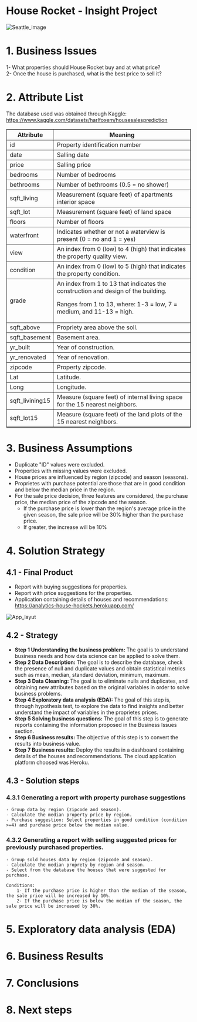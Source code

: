 # House Rocket - Insight Project

  ![Seattle_image](https://user-images.githubusercontent.com/95039795/168675366-c7624547-075c-4795-8cde-e1d96b42240a.jpg)
  
  
# 1. Business Issues

   1- What properties should House Rocket buy and at what price?  
   2- Once the house is purchased, what is the best price to sell it?  

# 2. Attribute List
  
  The database used was obtained through Kaggle: https://www.kaggle.com/datasets/harlfoxem/housesalesprediction  

<table border="1" align=center>
    <tr>
        <th>Attribute</th>
        <th>Meaning</th>
    </tr>
    <tr>
        <td>id</td>
        <td>Property identification number</td>
    </tr> 
    <tr>
        <td>date</td>
        <td>Salling date</td>
    </tr>
    <tr>
        <td>price</td>
        <td>Salling price</td>
    </tr>
    <tr>
        <td>bedrooms</td>
        <td>Number of bedrooms</td>
    </tr>
     <tr>
        <td>bethrooms</td>
        <td>Number of bethrooms (0.5 = no shower)</td>
    </tr>
     <tr>
        <td>sqft_living</td>
        <td>Measurement (square feet) of apartments interior space</td>
    </tr>
    <tr>
        <td>sqft_lot</td>
        <td>Measurement (square feet) of land space</td>
    </tr>
    <tr>
        <td>floors</td>
        <td>Number of floors</td>
    </tr>
    <tr>
        <td>waterfront</td>
        <td>Indicates whether or not a waterview is present (0 = no and 1 = yes)</td>
    </tr>
    <tr>
        <td>view</td>
        <td>An index from 0 (low) to 4 (high) that indicates the property quality view.</td>
    </tr>
    <tr>
        <td>condition</td>
        <td>An index from 0 (low) to 5 (high) that indicates the property condition.</td>
    </tr>
    <tr>
        <td>grade</td>
        <td>An index from 1 to 13 that indicates the construction and design of the building.<p>  
          Ranges from 1 to 13, where: 1-3 = low, 7 = medium, and 11-13 = high.</td></p>
    </tr>
    <tr>
        <td>sqft_above</td>
        <td>Propriety area above the soil.</td>
    </tr>
    <tr>
        <td>sqft_basement</td>
        <td>Basement area.</td>
    </tr>
    <tr>
        <td>yr_built</td>
        <td>Year of construction.</td>
    </tr>
    <tr>
        <td>yr_renovated</td>
        <td>Year of renovation.</td>
    </tr>
    <tr>
        <td>zipcode</td>
        <td>Property zipcode.</td>
    </tr>
    <tr>
        <td>Lat</td>
        <td>Latitude.</td>
    </tr>
    <tr>
        <td>Long</td>
        <td>Longitude.</td>
    </tr>
    <tr>
        <td>sqft_livining15</td>
        <td>Measure (square feet) of internal living space for the 15 nearest neighbors.</td>
    </tr>
    <tr>
        <td>sqft_lot15</td>
        <td>Measure (square feet) of the land plots of the 15 nearest neighbors.</td>
    </tr>
</table>

# 3. Business Assumptions

   - Duplicate "ID" values were excluded.
   - Properties with missing values were excluded.
   - House prices are influenced by region (zipcode) and season (seasons).
   - Proprietes with purchase potential are those that are in good condition and below the median price in the region.
   - For the sale price decision, three features are considered, the purchase price, the median price of the zipcode and the season.  
      - If the purchase price is lower than the region's average price in the given season, the sale price will be 30% higher than the purchase price.  
      - If greater, the increase will be 10%

# 4. Solution Strategy

## 4.1 - Final Product

  - Report with buying suggestions for properties.
  - Report with price suggestions for the properties.
  - Application containing details of houses and recommendations: https://analytics-house-hockets.herokuapp.com/

![App_layut](https://user-images.githubusercontent.com/95039795/168697739-7bce86c5-dca8-4a94-a543-9966a34d8a9d.png)

## 4.2 - Strategy

  -  <b> Step 1 Understanding the business problem: </b> The goal is to understand business needs and how data science can be applied to solve them.  
  -  <b> Step 2 Data Description: </b> The goal is to describe the database, check the presence of null and duplicate values and obtain statistical metrics such as mean, median, standard deviation, minimum, maximum.  
  -  <b> Step 3 Data Cleaning: </b> The goal is to eliminate nulls and duplicates, and obtaining new attributes based on the original variables in order to solve business problems.  
  -  <b> Step 4 Exploratory data analysis (EDA): </b> The goal of this step is, through hypothesis test, to explore the data to find insights and better understand the impact of variables in the proprietes prices.  
  -  <b> Step 5 Solving business questions: </b> The goal of this step is to generate reports containing the information proposed in the Business Issues section.   
  -   <b> Step 6 Business results: </b> The objective of this step is to convert the results into business value.  
  -   <b> Step 7 Business results: </b> Deploy the results in a dashboard containing details of the houses and recommendations. The cloud application platform choosed was Heroku.  

## 4.3 - Solution steps

### 4.3.1 Generating a report with property purchase suggestions </h3>

    - Group data by region (zipcode and season).
    - Calculate the median property price by region.
    - Purchase suggestion: Select properties in good condition (condition >=4) and purchase price below the median value.  
    
### 4.3.2 Generating a report with selling suggested prices for previously purchased properties.

    - Group sold houses data by region (zipcode and season).
    - Calculate the median proprety by region and season.
    - Select from the database the houses that were suggested for purchase.  
    
    Conditions:
        1- If the purchase price is higher than the median of the season, the sale price will be increased by 10%.
        2- If the purchase price is below the median of the season, the sale price will be increased by 30%.
      






# 5. Exploratory data analysis (EDA)

# 6. Business Results

# 7. Conclusions

# 8. Next steps



